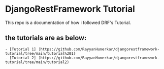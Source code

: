# DjangoRestFramework Tutorial

This repo is a documentation of how i followed DRF's Tutorial.

## the tutorials are as below:

    - [Tutorial 1] (https://github.com/RayyanHunerkar/djangorestframework-tutorial/tree/main/tutorial%201)
    - [Tutorial 2] (https://github.com/RayyanHunerkar/djangorestframework-tutorial/tree/main/tutorial2)